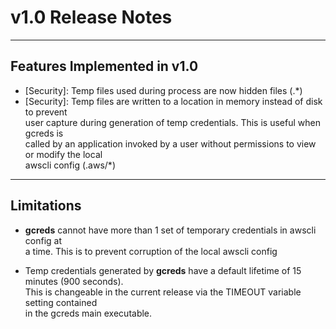 # v1.0 Release Notes
* * * 

## Features Implemented in v1.0

* [Security]: Temp files used during process are now hidden files (.*)
* [Security]: Temp files are written to a location in memory instead of disk to prevent  
user capture during generation of temp credentials. This is useful when gcreds is  
called by an application invoked by a user without permissions to view or modify the local  
awscli config (.aws/*)

* * *

## Limitations

* **gcreds** cannot have more than 1 set of temporary credentials in awscli config at  
a time. This is to prevent corruption of the local awscli config

* Temp credentials generated by **gcreds** have a default lifetime of 15 minutes (900 seconds).  
This is changeable in the current release via the TIMEOUT variable setting contained  
in the gcreds main executable.